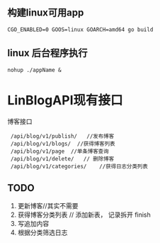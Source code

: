 ## 构建linux可用app
```cassandraql 
CGO_ENABLED=0 GOOS=linux GOARCH=amd64 go build 
```
## linux 后台程序执行
```cassandraql
nohup ./appName &
```    

# LinBlogAPI现有接口
博客接口

     /api/blog/v1/publish/   //发布博客
     /api/blog/v1/blogs/  //获得博客列表
     /api/blog/v1/page  //单条博客查询
     /api/blog/v1/delete/   // 删除博客
     /api/blog/v1/categories/    //获得日志分类列表

## TODO
1. 更新博客//其实不需要
2. 获得博客分类列表 // 添加新表， 记录拆开 finish
3. 写追加内容
4. 根据分类筛选日志




